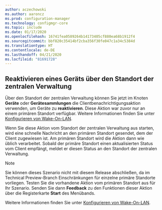 ```yaml
---
author: aczechowski
ms.author: aaroncz
ms.prod: configuration-manager
ms.technology: configmgr-core
ms.topic: include
ms.date: 01/17/2020
ms.openlocfilehash: 16741fea0589264b14173405cf880ea68b1912f4
ms.sourcegitcommit: bbf820c35414bf2cba356f30fe047c1a34c5384d
ms.translationtype: HT
ms.contentlocale: de-DE
ms.lasthandoff: 04/21/2020
ms.locfileid: "81691728"
---
```

## <a name="wake-up-a-device-from-the-central-administration-site"></a><a name="bkmk_wake"></a> Reaktivieren eines Geräts über den Standort der zentralen Verwaltung

<!--6030715-->

Über den Standort der zentralen Verwaltung können Sie jetzt im Knoten **Geräte** oder **Gerätesammlungen** die Clientbenachrichtigungsaktion verwenden, um Geräte zu **reaktivieren**. Diese Aktion war zuvor nur an einem primären Standort verfügbar. Weitere Informationen finden Sie unter [Konfigurieren von Wake-On-LAN](../../../../clients/deploy/configure-wake-on-lan.md#bkmk_wol-1810).

Wenn Sie diese Aktion vom Standort der zentralen Verwaltung aus starten, wird eine schnelle Nachricht an den primären Standort gesendet, dem der Client zugewiesen ist. Am primären Standort wird die Aktion dann wie üblich verarbeitet. Sobald der primäre Standort einen aktualisierten Status vom Client empfängt, meldet er diesen Status an den Standort der zentralen Verwaltung.

> [!NOTE]
> Sie können dieses Szenario nicht mit diesem Release abschließen, da im Technical Preview-Branch Einschränkungen für einzelne primäre Standorte vorliegen. Testen Sie die vorhandene Aktion vom primären Standort aus für Ihr Szenario. Senden Sie dann **Feedback** zu den Funktionen dieser Aktion über die Registerkarte **Start** des Menübands.
>
> Weitere Informationen finden Sie unter [Konfigurieren von Wake-On-LAN](../../../../clients/deploy/configure-wake-on-lan.md#bkmk_wol-1810).

